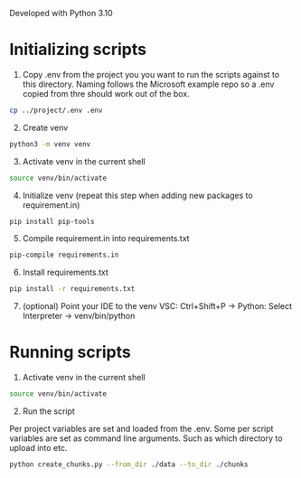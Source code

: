 Developed with Python 3.10

# Initializing scripts

1. Copy .env from the project you you want to run the scripts against to this directory. Naming follows the Microsoft example repo so a .env
   copied from thre should work out of the box.

```sh
cp ../project/.env .env
```

2. Create venv

```sh
python3 -m venv venv
```

3. Activate venv in the current shell

```sh
source venv/bin/activate
```

4. Initialize venv (repeat this step when adding new packages to requirement.in)

```sh
pip install pip-tools
```

5. Compile requirement.in into requirements.txt

```sh
pip-compile requirements.in
```

6. Install requirements.txt

```sh
pip install -r requirements.txt
```

7. (optional) Point your IDE to the venv
   VSC: Ctrl+Shift+P -> Python: Select Interpreter -> venv/bin/python

# Running scripts

1. Activate venv in the current shell

```sh
source venv/bin/activate
```

2. Run the script

Per project variables are set and loaded from the .env. Some per script variables are set as command line arguments. Such as which directory to upload into etc.

```sh
python create_chunks.py --from_dir ./data --to_dir ./chunks
```
